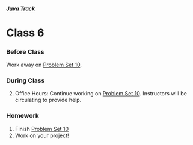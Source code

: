 ##### [Java Track](../../)

# Class 6

### Before Class

Work away on [Problem Set 10](../problem-set-10).

### During Class

2. Office Hours: Continue working on [Problem Set 10](../problem-set-9). Instructors will be circulating to provide help.

### Homework
1. Finish [Problem Set 10](../problem-set-9)
2. Work on your project!
